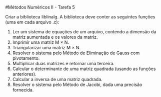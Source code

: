#Métodos Numéricos II - Tarefa 5

Criar a biblioteca liblinalg. A biblioteca deve conter as seguintes funções (uma em cada arquivo .c):

1. Ler um sistema de equações de um arquivo, contendo a dimensão da matriz aumentada e os valores da matriz.
2. Imprimir uma matriz M × N.
3. Triangularizar uma matriz M × N.
4. Resolver o sistema pelo Método de Eliminação de Gauss com pivotamento.
5. Multiplicar duas matrizes e retornar uma terceira.
6. Calcular o determinante de uma matriz quadrada (usando as funções anteriores).
7. Calcular a inversa de uma matriz quadrada.
8. Resolver o sistema pelo Método de Jacobi, dada uma precisão fornecida.
